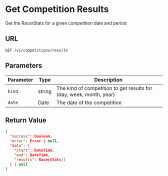 # Get Competition Results

Get the RacerStats for a given competition date and period

## URL

`GET /v1/competitions/results`

## Parameters

| Parameter | Type   | Description                                                         |
|-----------|--------|---------------------------------------------------------------------|
| `kind`    | string | The kind of competition to get results for (day, week, month, year) |
| `date`    | Date   | The date of the competition                                         |

## Return Value

```json
{
  "success": boolean,
  "error": Error | null,
  "data": {
    "start": DateTime,
    "end": DateTime,
    "results": RacerStats[]
  } | null
}
```